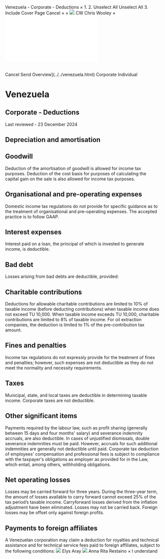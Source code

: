 Venezuela - Corporate - Deductions
×
1.
2.
Unselect All
Unselect All
3.
Include Cover Page
Cancel
×
×
![](../../-/media/world-wide-tax-summaries/attachments/global---chris-wooley.ashx%3Frev=ac5e5f3223b34096b1afc2a6009c7320&revision=ac5e5f32-23b3-4096-b1af-c2a6009c7320&hash=859B7ADC84DC2CBEC9760E9E6EE7DE6D0A8BFCDF)
CW
Chris Wooley
×
![](deductions.html)
######
Cancel
Send
Overview](../../venezuela.html)
Corporate
Individual
# Venezuela
## Corporate - Deductions
Last reviewed - 23 December 2024
## Depreciation and amortisation
## Goodwill
Deduction of the amortisation of goodwill is allowed for income tax purposes. Deduction of the cost basis for purposes of calculating the capital gain on the sale is also allowed for income tax purposes.
## Organisational and pre-operating expenses
Domestic income tax regulations do not provide for specific guidance as to the treatment of organisational and pre-operating expenses. The accepted practice is to follow GAAP.
## Interest expenses
Interest paid on a loan, the principal of which is invested to generate income, is deductible.
## Bad debt
Losses arising from bad debts are deductible, provided:
## Charitable contributions
Deductions for allowable charitable contributions are limited to 10% of taxable income (before deducting contributions) when taxable income does not exceed TU 10,000. When taxable income exceeds TU 10,000, charitable contributions are limited to 8% of taxable income. For oil extraction companies, the deduction is limited to 1% of the pre-contribution tax amount.
## Fines and penalties
Income tax regulations do not expressly provide for the treatment of fines and penalties; however, such expenses are not deductible as they do not meet the normality and necessity requirements.
## Taxes
Municipal, state, and local taxes are deductible in determining taxable income. Corporate taxes are not deductible.
## Other significant items
Payments required by the labour law, such as profit sharing (generally between 15 days and four months' salary) and severance indemnity accruals, are also deductible. In cases of unjustified dismissals, double severance indemnities must be paid. However, accruals for such additional indemnities are generally not deductible until paid.
Corporate tax deduction of employees' compensation and professional fees is subject to compliance with the taxpayer's obligations as employer as provided for in the Law, which entail, among others, withholding obligations.
## Net operating losses
Losses may be carried forward for three years. During the three-year term, the amount of losses available to carry forward cannot exceed 25% of the tax period’s taxable income. Carryforward losses derived from the inflation adjustment have been eliminated. Losses may not be carried back. Foreign losses may be offset only against foreign profits.
## Payments to foreign affiliates
A Venezuelan corporation may claim a deduction for royalties and technical assistance and for technical service fees paid to foreign affiliates, subject to the following conditions:
![](../../-/media/world-wide-tax-summaries/attachments/venezuela---elys-aray.ashx%3Frev=715eb4485948435698ca4d50f1b391f2&revision=715eb448-5948-4356-98ca-4d50f1b391f2&hash=90BF48E28EEB68EC453BF8B5BD5118F60627DBEF)
Elys Aray
![](../../-/media/world-wide-tax-summaries/attachments/venezuela---anna-restaino.ashx%3Frev=8bf969c6e8184fe99094e1b2b4eccd8c&revision=8bf969c6-e818-4fe9-9094-e1b2b4eccd8c&hash=6610E1ED0FDEFDAA8640CA12BE5F11BE9B57DE4C)
Anna Rita Restaino
×
I understand